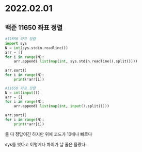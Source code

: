 # 2022.02.01

## 백준 11650 좌표 정렬

```python
#11650 좌표 정렬
import sys
N = int(sys.stdin.readline())
arr = []
for i in range(N):
    arr.append( list(map(int, sys.stdin.readline().split())))
    
arr.sort()
for i in range(N):
    print(*arr[i])
```

```python
#11650 좌표 정렬
N = int(input())
arr = []
for i in range(N):
    arr.append( list(map(int, input().split())))
    
arr.sort()
for i in range(N):
    print(*arr[i])
```

둘 다 정답이긴 하지만 위에 코드가 10배나 빠르다 

sys를 썻다고 이렇게나 차이가 날 줄은 몰랐다.